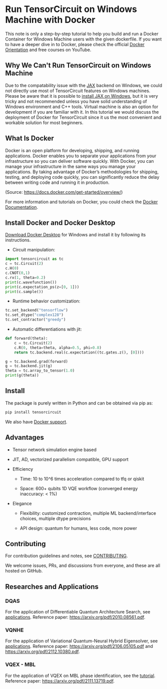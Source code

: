 # Run TensorCircuit on Windows Machine with Docker
This note is only a step-by-step tutorial to help you build and run a Docker Container for Windows Machine users with the given dockerfile. 
If you want to have a deeper dive in to Docker, please check the official [Docker Orientation](https://docs.docker.com/get-started/)
and free courses on YouTube.
## Why We Can't Run TensorCircuit on Windows Machine

Due to the compatability issue with the [JAX](https://jax.readthedocs.io/en/latest/index.html) backend on Windows,
we could not directly use most of TensorCircuit features on Windows machines. Please be aware that it is possible to [install 
JAX on Windows](https://jax.readthedocs.io/en/latest/developer.html), but it is very tricky and not recommended unless
you have solid understanding of Windows environment and C++ tools. Virtual machine is also an option for development if
you are familiar with it. In this tutorial we would discuss the deployment of Docker for TensorCircuit since it us 
the most convenient and workable solution for most beginners.

## What Is Docker
Docker is an open platform for developing, shipping, and running applications. Docker enables you to separate your applications from your infrastructure so you can deliver software quickly. With Docker, you can manage your infrastructure in the same ways you manage your applications. By taking advantage of Docker’s methodologies for shipping, testing, and deploying code quickly, you can significantly reduce the delay between writing code and running it in production.

(Source: https://docs.docker.com/get-started/overview/) 

For more information and tutorials on Docker, you could check the [Docker Documentation](https://docs.docker.com/get-started/overview/).

## Install Docker and Docker Desktop
[Download Docker Desktop]() for Windows and install it by following its instructions.
- Circuit manipulation:

```python
import tensorcircuit as tc
c = tc.Circuit(2)
c.H(0)
c.CNOT(0,1)
c.rx(1, theta=0.2)
print(c.wavefunction())
print(c.expectation_ps(z=[0, 1]))
print(c.sample())
```

- Runtime behavior customization:

```python
tc.set_backend("tensorflow")
tc.set_dtype("complex128")
tc.set_contractor("greedy")
```

- Automatic differentiations with jit:

```python
def forward(theta):
    c = tc.Circuit(2)
    c.R(0, theta=theta, alpha=0.5, phi=0.8)
    return tc.backend.real(c.expectation((tc.gates.z(), [0])))

g = tc.backend.grad(forward)
g = tc.backend.jit(g)
theta = tc.array_to_tensor(1.0)
print(g(theta))
```

## Install

The package is purely written in Python and can be obtained via pip as:

```python
pip install tensorcircuit
```

We also have [Docker support](/docker).

## Advantages

* Tensor network simulation engine based

* JIT, AD, vectorized parallelism compatible, GPU support

* Efficiency

  * Time: 10 to 10^6 times acceleration compared to tfq or qiskit

  * Space: 600+ qubits 1D VQE workflow (converged energy inaccuracy: < 1%)

* Elegance

  * Flexibility: customized contraction, multiple ML backend/interface choices, multiple dtype precisions

  * API design: quantum for humans, less code, more power

## Contributing

For contribution guidelines and notes, see [CONTRIBUTING](/CONTRIBUTING.md).

We welcome issues, PRs, and discussions from everyone, and these are all hosted on GitHub.

## Researches and Applications

### DQAS

For the application of Differentiable Quantum Architecture Search, see [applications](/tensorcircuit/applications).
Reference paper: https://arxiv.org/pdf/2010.08561.pdf.

### VQNHE

For the application of Variational Quantum-Neural Hybrid Eigensolver, see [applications](/tensorcircuit/applications).
Reference paper: https://arxiv.org/pdf/2106.05105.pdf and https://arxiv.org/pdf/2112.10380.pdf.

### VQEX - MBL

For the application of VQEX on MBL phase identification, see the [tutorial](https://github.com/quclub/tensorcircuit-tutorials/blob/master/tutorials/vqex_mbl.ipynb).
Reference paper: https://arxiv.org/pdf/2111.13719.pdf.

